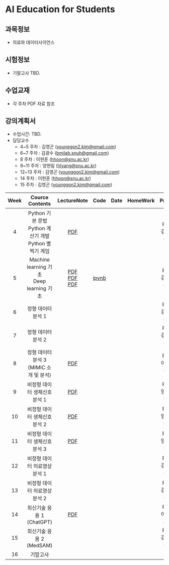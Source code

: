 # AI Education for Students

## 과목정보
- 의료와 데이터사이언스
  
## 시험정보
- 기말고사 TBD.

## 수업교재
- 각 주차 PDF 자료 참조

## 강의계획서
- 수업시간: TBD. 
- 담당교수
  - 4~5 주차 : 김영곤 (younggon2.kim@gmail.com)
  - 6~7 주차 : 김광수 (bmilab.snuh@gmail.com)
  - 8 주차 : 이현훈 (hhoon@snu.ac.kr)
  - 9~11 주차 : 양현림 (hlyang@snu.ac.kr)
  - 12~13 주차 : 김영곤 (younggon2.kim@gmail.com)
  - 14 주차 : 이현훈 (hhoon@snu.ac.kr)
  - 15 주차 : 김영곤 (younggon2.kim@gmail.com)

| Week | Cource Contents | LectureNote | Code | Date | HomeWork | Prof. |
|:---:|:---:|:---:|:---:|:---:|:---:|:---:|
| 4 | Python 기본 문법 <br> Python 계산기 개발 <br> Python 별찍기 게임| [PDF](https://github.com/SNUH-AIeducation/SNU-AI-Education-for-Students/blob/main/LectureNotes/Week%204/Python_%EA%B8%B0%EC%B4%88_DY01.pdf) | |  | | Pf. 김영곤 |
| 5 | Machine learning 기초 <br> Deep learning 기초 | [PDF](https://github.com/SNUH-AIeducation/SNU-AI-Education-for-Students/blob/main/LectureNotes/Week%205/Python_ML_%EA%B0%9C%EB%85%90%EA%B3%BC_%EC%8B%A4%EC%8A%B5_DY01.pdf) <br>[PDF](https://github.com/SNUH-AIeducation/SNU-AI-Education-for-Students/blob/main/LectureNotes/Week%205/Python_DL_%EA%B0%9C%EB%85%90%EA%B3%BC_%EC%8B%A4%EC%8A%B5_Part1_DY01.pdf)<br>[PDF](https://github.com/SNUH-AIeducation/SNU-AI-Education-for-Students/blob/main/LectureNotes/Week%205/Python_DL_%EA%B0%9C%EB%85%90%EA%B3%BC_%EC%8B%A4%EC%8A%B5_Part2_DY01.pdf)| [ipynb](https://github.com/SNUH-AIeducation/SNU-AI-Education-for-Students/blob/main/LectureCodes/Week%204/Python_%EA%B8%B0%EC%B4%88_%EC%8B%A4%EC%8A%B5%EC%9E%90%EB%A3%8C_DY01.ipynb) |  | | Pf. 김영곤 |
| 6 | 정형 데이터 분석 1 |  | |  |  | Pf. 김광수 |
| 7 | 정형 데이터 분석 2 |  | |  |  | Pf. 김광수 |
| 8 | 정형 데이터 분석 3 <br> (MIMIC 소개 및 분석) | [PDF](https://github.com/SNUH-AIeducation/SNU-AI-Education-for-Students/blob/main/LectureNotes/Week%208/%EC%A0%95%ED%98%95%EB%8D%B0%EC%9D%B4%ED%84%B0%EB%B6%84%EC%84%9D3(MIMIC).pdf) | |  |  | Pf. 이현훈 |
| 9 | 비정형 데이터 생체신호 분석 1 | [PDF](https://github.com/SNUH-AIeducation/SNU-AI-Education-for-Students/blob/main/LectureNotes/Week%209/%EC%9D%98%EB%A3%8C%EC%99%80%20%EB%8D%B0%EC%9D%B4%ED%84%B0%EC%82%AC%EC%9D%B4%EC%96%B8%EC%8A%A4_9%EC%A3%BC%EC%B0%A8_%EC%83%9D%EC%B2%B4%EC%8B%A0%ED%98%B8%EC%A0%84%EC%B2%98%EB%A6%AC.pdf) | |  |  | Pf. 양현림 |
| 10 | 비정형 데이터 생체신호 분석 2 | [PDF](https://github.com/SNUH-AIeducation/SNU-AI-Education-for-Students/blob/main/LectureNotes/Week%2010/%EC%9D%98%EB%A3%8C%EC%99%80%20%EB%8D%B0%EC%9D%B4%ED%84%B0%EC%82%AC%EC%9D%B4%EC%96%B8%EC%8A%A4_10%EC%A3%BC%EC%B0%A8_%EC%83%9D%EC%B2%B4%EC%8B%A0%ED%98%B8AI%EB%AA%A8%EB%8D%B8%EB%A7%811.pdf) | |  |  | Pf. 양현림 |
| 11 | 비정형 데이터 생체신호 분석 3 | [PDF](https://github.com/SNUH-AIeducation/SNU-AI-Education-for-Students/blob/main/LectureNotes/Week%2011/%EC%9D%98%EB%A3%8C%EC%99%80%20%EB%8D%B0%EC%9D%B4%ED%84%B0%EC%82%AC%EC%9D%B4%EC%96%B8%EC%8A%A4_11%EC%A3%BC%EC%B0%A8_%EC%83%9D%EC%B2%B4%EC%8B%A0%ED%98%B8AI%EB%AA%A8%EB%8D%B8%EB%A7%812.pdf) | |  |  | Pf. 양현림 |
| 12 | 비정형 데이터 의료영상 분석 1 |  | |  |  | Pf. 김영곤 |
| 13 | 비정형 데이터 의료영상 분석 2 |  | |  |  | Pf. 김영곤 |
| 14 | 최신기술 응용 1 (ChatGPT) | [PDF](https://github.com/SNUH-AIeducation/SNU-AI-Education-for-Students/blob/main/LectureNotes/Week%2014/%EC%B5%9C%EC%8B%A0%EA%B8%B0%EC%88%A0%EC%9D%91%EC%9A%A92(ChatGPT).pdf) | |  |  | Pf. 이현훈 |
| 15 | 최신기술 응용 2 (MedSAM) |  | |  |  | Pf. 김영곤 |
| 16 | 기말고사 |  | |  |  | - |

